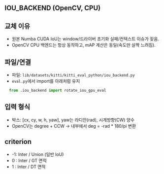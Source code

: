## IOU_BACKEND (OpenCV, CPU)

## 교체 이유
- 원본 Numba CUDA IoU는 window/드라이버 초기화 실패/컨텍스트 이슈가 잦음.
- OpenCV CPU 백엔드는 항상 동작하고, mAP 계산은 동일(속도만 살짝 느려짐).

## 파일/연결
- 파일: `lib/datasets/kitti/kitti_eval_python/iou_backend.py`
- `eval.py`에서 import를 아래처럼 유지
```python
  from .iou_backend import rotate_iou_gpu_eval
```

## 입력 형식
- 박스: [cx, cy, w, h, yaw], yaw는 라디안(rad), 시계방향(CW) 양수
- OpenCV는 degree + CCW → 내부에서 deg = -rad * 180/pi 변환

## criterion
- -1: Inter / Union (일반 IoU)
- 0 : Inter / GT 면적
- 1 : Inter / DT 면적
